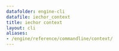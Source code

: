 ```yaml
---
datafolder: engine-cli
datafile: iechor_context
title: iechor context
layout: cli
aliases:
- /engine/reference/commandline/context/
---
```


<!--
This page is automatically generated from iEchor's source code. If you want to
suggest a change to the text that appears here, open a ticket or pull request
in the source repository on GitHub:

https://github.com/iechor/cli
-->
